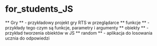 # for_students_JS

** Gry ** - przykładowy projekt gry RTS w przeglądarce
** funkcje ** - przykłady tego czym są funkcje, parametry i argumenty
** obiekty ** - przykład tworzenia obiektów w JS
** random ** - aplikacja do losowania ucznia do odpowiedzi


